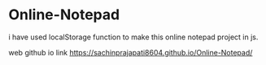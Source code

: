 # Online-Notepad
i have used localStorage  function to  make this online notepad project in js.

web github io link https://sachinprajapati8604.github.io/Online-Notepad/
